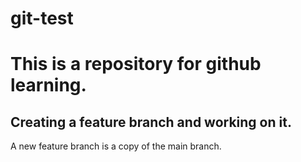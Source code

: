 # git-test
# This is a repository for github learning.
## Creating a feature branch and working on it.
A new feature branch is a copy of the main branch.
